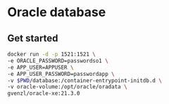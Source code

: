 # Oracle database

## Get started

``` bash
docker run -d -p 1521:1521 \
-e ORACLE_PASSWORD=passwordso1 \
-e APP_USER=APPUSER \
-e APP_USER_PASSWORD=passwordapp \
-v $PWD/database:/container-entrypoint-initdb.d \
-v oracle-volume:/opt/oracle/oradata \
gvenzl/oracle-xe:21.3.0
```